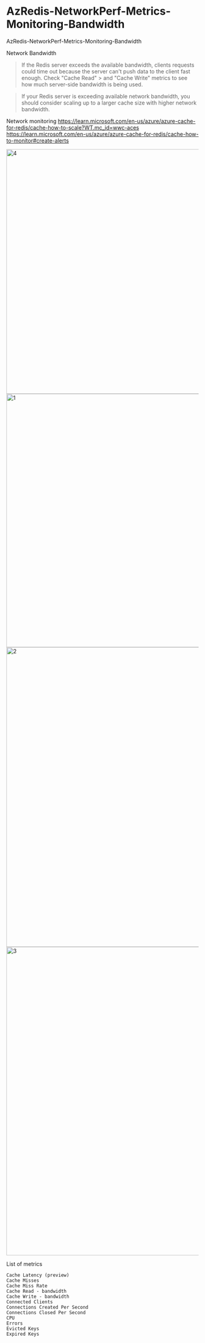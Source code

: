 # AzRedis-NetworkPerf-Metrics-Monitoring-Bandwidth
AzRedis-NetworkPerf-Metrics-Monitoring-Bandwidth

Network Bandwidth
> If the Redis server exceeds the available bandwidth, clients requests could time out because the server can't push data to the client fast enough. Check "Cache Read" > and "Cache Write" metrics to see how much server-side bandwidth is being used. 

> If your Redis server is exceeding available network bandwidth, you should consider scaling up to a larger cache size with higher network bandwidth.

Network monitoring
https://learn.microsoft.com/en-us/azure/azure-cache-for-redis/cache-how-to-scale?WT.mc_id=wwc-aces
https://learn.microsoft.com/en-us/azure/azure-cache-for-redis/cache-how-to-monitor#create-alerts

<img width="640" alt="4" src="https://user-images.githubusercontent.com/61469290/225243289-82166899-1ee0-4ba7-813d-41025df1721d.png">

<img width="663" alt="1" src="https://user-images.githubusercontent.com/61469290/225243190-41732753-f84b-428a-aecd-9c0b7a73f4aa.png">

<img width="784" alt="2" src="https://user-images.githubusercontent.com/61469290/225243221-4c5dd794-42c0-4cc0-bbf3-e8ff9a08a285.png">

<img width="807" alt="3" src="https://user-images.githubusercontent.com/61469290/225243255-f8191704-cc84-49cd-9776-0424f07f1da7.png">

List of metrics
```
Cache Latency (preview)
Cache Misses
Cache Miss Rate
Cache Read - bandwidth 
Cache Write - bandwidth
Connected Clients
Connections Created Per Second
Connections Closed Per Second
CPU
Errors
Evicted Keys
Expired Keys
```
